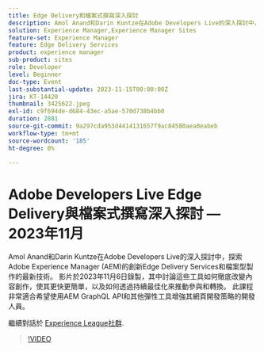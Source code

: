 ```yaml
---
title: Edge Delivery和檔案式撰寫深入探討
description: Amol Anand和Darin Kuntze在Adobe Developers Live的深入探討中，探索Adobe Experience Manager (AEM)的創新Edge Delivery Services和檔案型製作的最新技術。 影片於2023年11月6日錄製，其中討論這些工具如何徹底改變內容創作，使其更快更簡單，以及如何透過持續最佳化來推動參與和轉換。 此課程非常適合希望使用AEM GraphQL API和其他彈性工具增強其網頁開發策略的開發人員。
solution: Experience Manager,Experience Manager Sites
feature-set: Experience Manager
feature: Edge Delivery Services
product: experience manager
sub-product: sites
role: Developer
level: Beginner
doc-type: Event
last-substantial-update: 2023-11-15T00:00:00Z
jira: KT-14420
thumbnail: 3425622.jpeg
exl-id: c9f694de-d684-43ec-a5ae-570d738b4bb0
duration: 2881
source-git-commit: 9a297cda953d4414131657f9ac84580aea0eabeb
workflow-type: tm+mt
source-wordcount: '185'
ht-degree: 0%

---
```


# Adobe Developers Live Edge Delivery與檔案式撰寫深入探討 — 2023年11月

Amol Anand和Darin Kuntze在Adobe Developers Live的深入探討中，探索Adobe Experience Manager (AEM)的創新Edge Delivery Services和檔案型製作的最新技術。 影片於2023年11月6日錄製，其中討論這些工具如何徹底改變內容創作，使其更快更簡單，以及如何透過持續最佳化來推動參與和轉換。 此課程非常適合希望使用AEM GraphQL API和其他彈性工具增強其網頁開發策略的開發人員。

繼續對話於 [Experience League社群](https://adobe.ly/46KMTsh).

>[!VIDEO](https://video.tv.adobe.com/v/3425622/?learn=on)
